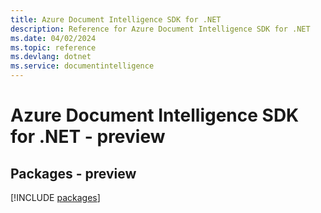 ```yaml
---
title: Azure Document Intelligence SDK for .NET
description: Reference for Azure Document Intelligence SDK for .NET
ms.date: 04/02/2024
ms.topic: reference
ms.devlang: dotnet
ms.service: documentintelligence
---
```

# Azure Document Intelligence SDK for .NET - preview
## Packages - preview
[!INCLUDE [packages](document-intelligence-index.md)]